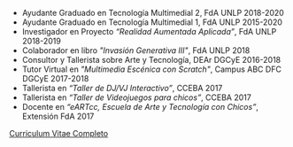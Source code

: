 * Ayudante Graduado en Tecnología Multimedial 2, FdA UNLP 2018-2020
* Ayudante Graduado en Tecnología Multimedial 1, FdA UNLP 2015-2020
* Investigador en Proyecto *“Realidad Aumentada Aplicada”*, FdA UNLP 2018-2019
* Colaborador en libro *"Invasión Generativa III"*, FdA UNLP 2018
* Consultor y Tallerista sobre Arte y Tecnología, DEAr DGCyE 2016-2018
* Tutor Virtual en *"Multimedia Escénica con Scratch"*, Campus ABC DFC DGCyE 2017-2018
* Tallerista en *“Taller de DJ/VJ Interactivo”*, CCEBA 2017
* Tallerista en *“Taller de Videojuegos para chicos”*, CCEBA 2017
* Docente en *“eARTcc, Escuela de Arte y Tecnología con Chicos”*, Extensión FdA 2017

[Curriculum Vitae Completo]()

